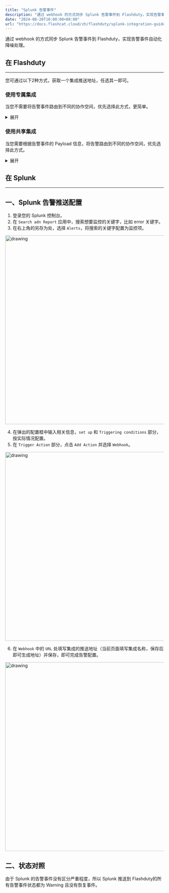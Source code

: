 ```yaml
---
title: "Splunk 告警事件"
description: "通过 webhook 的方式同步 Splunk 告警事件到 Flashduty，实现告警事件自动化降噪处理"
date: "2024-08-20T10:00:00+08:00"
url: "https://docs.flashcat.cloud/zh/flashduty/splunk-integration-guide"
---
```


通过 webhook 的方式同步 Splunk 告警事件到 Flashduty，实现告警事件自动化降噪处理。

<div class="hide">

## 在 Flashduty
---
您可通过以下2种方式，获取一个集成推送地址，任选其一即可。

### 使用专属集成

当您不需要将告警事件路由到不同的协作空间，优先选择此方式，更简单。

<details>
  <summary>展开</summary>
  
  1. 进入 Flashduty 控制台，选择 **协作空间**，进入某个空间的详情页面
  2. 选择 **集成数据** tab，点击 **添加一个集成**，进入添加集成页面
  3. 选择 **Splunk** 集成，点击 **保存**，生成卡片。
  4. 点击生成的卡片，可以查看到 **推送地址**，复制备用，完成。
  
    
</details>

### 使用共享集成

当您需要根据告警事件的 Payload 信息，将告警路由到不同的协作空间，优先选择此方式。

<details>
  <summary>展开</summary>
  
  1. 进入 Flashduty 控制台，选择 **集成中心=>告警事件**，进入集成选择页面。
  2. 选择 **Splunk** 集成：
        - **集成名称**：为当前集成定义一个名称。
  3. 配置默认路由，并选择对应的协作空间（集成创建后可以前往 `路由` 进行更多路由规则的配置）。
  4. 点击 **保存** 后，复制当前页面的新生成的 **推送地址** 备用。
  5. 完成。
    
</details>

</div>

## 在 Splunk
---

<div class="md-block">

## 一、Splunk 告警推送配置

1. 登录您的 Splunk 控制台。
2. 在 `Search adn Report` 应用中，搜索想要监控的关键字，比如 error 关键字。
3. 在右上角的另存为处，选择 `Alerts`，将搜索的关键字配置为监控项。

<img alt="drawing" width="600" src="https://download.flashcat.cloud/flashduty/doc/splunk-1.png" />

4. 在弹出的配置框中输入相关信息，`set up` 和 `Triggering conditions` 部分，按实际情况配置。
5. 在 `Trigger Action` 部分，点击 `Add Action` 并选择 `Webhook`。

<img alt="drawing" width="600" src="https://download.flashcat.cloud/flashduty/doc/splunk-2.png" />

6. 在 `Webhook` 中的 `URL` 处填写集成的推送地址（当前页面填写集成名称，保存后即可生成地址）并保存，即可完成告警配置。

<img alt="drawing" width="600" src="https://download.flashcat.cloud/flashduty/doc/splunk-3.png" />

</dev>

## 二、状态对照

<div class="md-block">
由于 Splunk 的告警事件没有区分严重程度，所以 Splunk 推送到 Flashduty的所有告警事件状态都为 Warning 且没有恢复事件。
</div>
